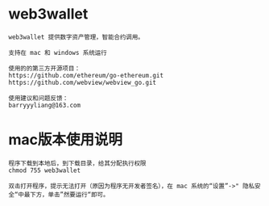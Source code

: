 # web3wallet
    web3wallet 提供数字资产管理，智能合约调用。

    支持在 mac 和 windows 系统运行

    使用的的第三方开源项目：
    https://github.com/ethereum/go-ethereum.git
    https://github.com/webview/webview_go.git

    使用建议和问题反馈：
    barryyyliang@163.com


# mac版本使用说明
    程序下载到本地后，到下载目录，给其分配执行权限 
    chmod 755 web3wallet

    双击打开程序，提示无法打开（原因为程序无开发者签名），在 mac 系统的“设置”->" 隐私安全“中最下方，单击”然要运行“即可。    

